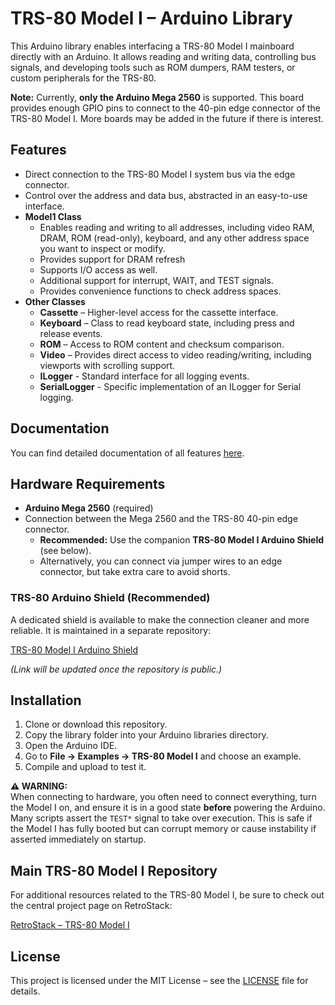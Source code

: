 # TRS-80 Model I – Arduino Library

This Arduino library enables interfacing a TRS-80 Model I mainboard directly with an Arduino. It allows reading and writing data, controlling bus signals, and developing tools such as ROM dumpers, RAM testers, or custom peripherals for the TRS-80.

**Note:** Currently, **only the Arduino Mega 2560** is supported. This board provides enough GPIO pins to connect to the 40-pin edge connector of the TRS-80 Model I. More boards may be added in the future if there is interest.

## Features

- Direct connection to the TRS-80 Model I system bus via the edge connector.
- Control over the address and data bus, abstracted in an easy-to-use interface.
- **Model1 Class**
  - Enables reading and writing to all addresses, including video RAM, DRAM, ROM (read-only), keyboard, and any other address space you want to inspect or modify.
  - Provides support for DRAM refresh
  - Supports I/O access as well.
  - Additional support for interrupt, WAIT, and TEST signals.
  - Provides convenience functions to check address spaces.
- **Other Classes**
  - **Cassette** – Higher-level access for the cassette interface.
  - **Keyboard** – Class to read keyboard state, including press and release events.
  - **ROM** – Access to ROM content and checksum comparison.
  - **Video** – Provides direct access to video reading/writing, including viewports with scrolling support.
  - **ILogger** - Standard interface for all logging events.
  - **SerialLogger** - Specific implementation of an ILogger for Serial logging.

## Documentation

You can find detailed documentation of all features [here](/docs).

## Hardware Requirements

- **Arduino Mega 2560** (required)
- Connection between the Mega 2560 and the TRS-80 40-pin edge connector.
  - **Recommended:** Use the companion **TRS-80 Model I Arduino Shield** (see below).
  - Alternatively, you can connect via jumper wires to an edge connector, but take extra care to avoid shorts.

### TRS-80 Arduino Shield (Recommended)

A dedicated shield is available to make the connection cleaner and more reliable. It is maintained in a separate repository:

[TRS-80 Model I Arduino Shield](LINK_TO_SHIELD_DOCS)

_(Link will be updated once the repository is public.)_

## Installation

1. Clone or download this repository.
2. Copy the library folder into your Arduino libraries directory.
3. Open the Arduino IDE.
4. Go to **File → Examples → TRS-80 Model I** and choose an example.
5. Compile and upload to test it.

**⚠️ WARNING:**  
When connecting to hardware, you often need to connect everything, turn the Model I on, and ensure it is in a good state **before** powering the Arduino. Many scripts assert the `TEST*` signal to take over execution. This is safe if the Model I has fully booted but can corrupt memory or cause instability if asserted immediately on startup.

## Main TRS-80 Model I Repository

For additional resources related to the TRS-80 Model I, be sure to check out the central project page on RetroStack:

[RetroStack – TRS-80 Model I](https://www.github.com/RetroStack/TRS-80-Model-I)

## License

This project is licensed under the MIT License – see the [LICENSE](LICENSE) file for details.
